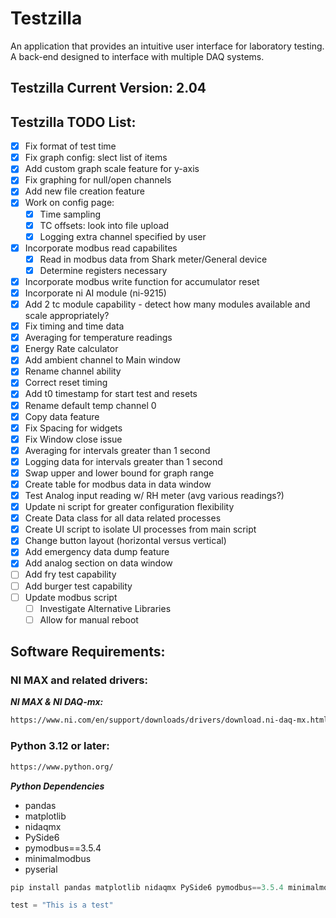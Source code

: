 # Testzilla
An application that provides an intuitive user interface for laboratory testing. A back-end designed to interface with multiple DAQ systems.

## Testzilla Current Version: 2.04

## Testzilla TODO List:
- [x] Fix format of test time
- [x] Fix graph config: slect list of items
- [x] Add custom graph scale feature for y-axis
- [x] Fix graphing for null/open channels
- [x] Add new file creation feature
- [x] Work on config page: 
    - [x] Time sampling
    - [x] TC offsets: look into file upload
    - [x] Logging extra channel specified by user 
- [x] Incorporate modbus read capabilites
    - [x] Read in modbus data from Shark meter/General device
    - [x] Determine registers necessary 
- [x] Incorporate modbus write function for accumulator reset
- [x] Incorporate ni AI module (ni-9215)
- [x] Add 2 tc module capability - detect how many modules available and scale appropriately?
- [x] Fix timing and time data
- [x] Averaging for temperature readings 
- [x] Energy Rate calculator
- [x] Add ambient channel to Main window
- [x] Rename channel ability
- [x] Correct reset timing
- [x] Add t0 timestamp for start test and resets
- [x] Rename default temp channel 0
- [x] Copy data feature
- [x] Fix Spacing for widgets
- [x] Fix Window close issue
- [x] Averaging for intervals greater than 1 second
- [x] Logging data for intervals greater than 1 second
- [x] Swap upper and lower bound for graph range
- [x] Create table for modbus data in data window
- [x] Test Analog input reading w/ RH meter (avg various readings?)
- [x] Update ni script for greater configuration flexibility 
- [x] Create Data class for all data related processes
- [x] Create UI script to isolate UI processes from main script 
- [x] Change button layout (horizontal versus vertical)
- [x] Add emergency data dump feature 
- [x] Add analog section on data window
- [ ] Add fry test capability
- [ ] Add burger test capability
- [ ] Update modbus script 
    - [ ] Investigate Alternative Libraries
    - [ ] Allow for manual reboot

## Software Requirements:
### NI MAX and related drivers: 
***NI MAX & NI DAQ-mx:***
```markdown
https://www.ni.com/en/support/downloads/drivers/download.ni-daq-mx.html#521556
```
### Python 3.12 or later: 
```markdown
https://www.python.org/
```
***Python Dependencies***
- pandas
- matplotlib
- nidaqmx
- PySide6
- pymodbus==3.5.4
- minimalmodbus
- pyserial
```Powershell
pip install pandas matplotlib nidaqmx PySide6 pymodbus==3.5.4 minimalmodbus pyserial
```

```python
test = "This is a test"
```

